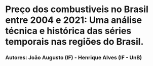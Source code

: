 # Preço dos combustiveis no Brasil entre 2004 e 2021: Uma análise técnica e histórica das séries temporais nas regiões do Brasil.
### Autores: João Augusto (IF) - Henrique Alves (IF - UnB) 
